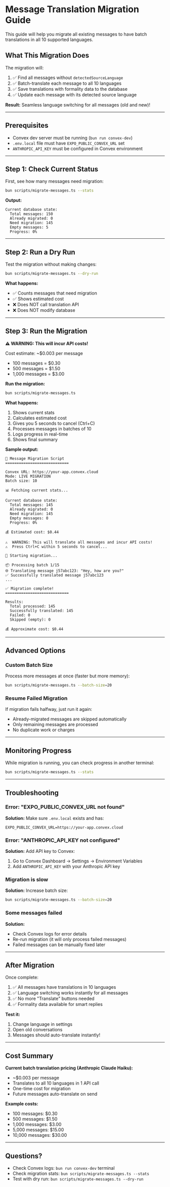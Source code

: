 # Message Translation Migration Guide

This guide will help you migrate all existing messages to have batch translations in all 10 supported languages.

## What This Migration Does

The migration will:
1. ✅ Find all messages without `detectedSourceLanguage`
2. ✅ Batch-translate each message to all 10 languages
3. ✅ Save translations with formality data to the database
4. ✅ Update each message with its detected source language

**Result:** Seamless language switching for all messages (old and new)!

---

## Prerequisites

- Convex dev server must be running (`bun run convex-dev`)
- `.env.local` file must have `EXPO_PUBLIC_CONVEX_URL` set
- `ANTHROPIC_API_KEY` must be configured in Convex environment

---

## Step 1: Check Current Status

First, see how many messages need migration:

```bash
bun scripts/migrate-messages.ts --stats
```

**Output:**
```
Current database state:
  Total messages: 150
  Already migrated: 0
  Need migration: 145
  Empty messages: 5
  Progress: 0%
```

---

## Step 2: Run a Dry Run

Test the migration without making changes:

```bash
bun scripts/migrate-messages.ts --dry-run
```

**What happens:**
- ✅ Counts messages that need migration
- ✅ Shows estimated cost
- ❌ Does NOT call translation API
- ❌ Does NOT modify database

---

## Step 3: Run the Migration

**⚠️ WARNING: This will incur API costs!**

Cost estimate: ~$0.003 per message
- 100 messages = $0.30
- 500 messages = $1.50
- 1,000 messages = $3.00

**Run the migration:**

```bash
bun scripts/migrate-messages.ts
```

**What happens:**
1. Shows current stats
2. Calculates estimated cost
3. Gives you 5 seconds to cancel (Ctrl+C)
4. Processes messages in batches of 10
5. Logs progress in real-time
6. Shows final summary

**Sample output:**
```
🚀 Message Migration Script
============================

Convex URL: https://your-app.convex.cloud
Mode: LIVE MIGRATION
Batch size: 10

📊 Fetching current stats...

Current database state:
  Total messages: 145
  Already migrated: 0
  Need migration: 145
  Empty messages: 0
  Progress: 0%

💰 Estimated cost: $0.44

⚠️  WARNING: This will translate all messages and incur API costs!
⚠️  Press Ctrl+C within 5 seconds to cancel...

🏃 Starting migration...

📦 Processing batch 1/15
🌐 Translating message j57abc123: "Hey, how are you?"
✅ Successfully translated message j57abc123
...

✅ Migration complete!
============================

Results:
  Total processed: 145
  Successfully translated: 145
  Failed: 0
  Skipped (empty): 0

💰 Approximate cost: $0.44
```

---

## Advanced Options

### Custom Batch Size

Process more messages at once (faster but more memory):

```bash
bun scripts/migrate-messages.ts --batch-size=20
```

### Resume Failed Migration

If migration fails halfway, just run it again:
- Already-migrated messages are skipped automatically
- Only remaining messages are processed
- No duplicate work or charges

---

## Monitoring Progress

While migration is running, you can check progress in another terminal:

```bash
bun scripts/migrate-messages.ts --stats
```

---

## Troubleshooting

### Error: "EXPO_PUBLIC_CONVEX_URL not found"
**Solution:** Make sure `.env.local` exists and has:
```
EXPO_PUBLIC_CONVEX_URL=https://your-app.convex.cloud
```

### Error: "ANTHROPIC_API_KEY not configured"
**Solution:** Add API key to Convex:
1. Go to Convex Dashboard → Settings → Environment Variables
2. Add `ANTHROPIC_API_KEY` with your Anthropic API key

### Migration is slow
**Solution:** Increase batch size:
```bash
bun scripts/migrate-messages.ts --batch-size=20
```

### Some messages failed
**Solution:**
- Check Convex logs for error details
- Re-run migration (it will only process failed messages)
- Failed messages can be manually fixed later

---

## After Migration

Once complete:
1. ✅ All messages have translations in 10 languages
2. ✅ Language switching works instantly for all messages
3. ✅ No more "Translate" buttons needed
4. ✅ Formality data available for smart replies

**Test it:**
1. Change language in settings
2. Open old conversations
3. Messages should auto-translate instantly!

---

## Cost Summary

**Current batch translation pricing (Anthropic Claude Haiku):**
- ~$0.003 per message
- Translates to all 10 languages in 1 API call
- One-time cost for migration
- Future messages auto-translate on send

**Example costs:**
- 100 messages: $0.30
- 500 messages: $1.50
- 1,000 messages: $3.00
- 5,000 messages: $15.00
- 10,000 messages: $30.00

---

## Questions?

- Check Convex logs: `bun run convex-dev` terminal
- Check migration stats: `bun scripts/migrate-messages.ts --stats`
- Test with dry run: `bun scripts/migrate-messages.ts --dry-run`
